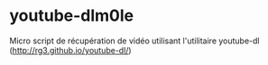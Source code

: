 youtube-dlm0le
==============

Micro script de récupération de vidéo utilisant l'utilitaire youtube-dl (http://rg3.github.io/youtube-dl/)
